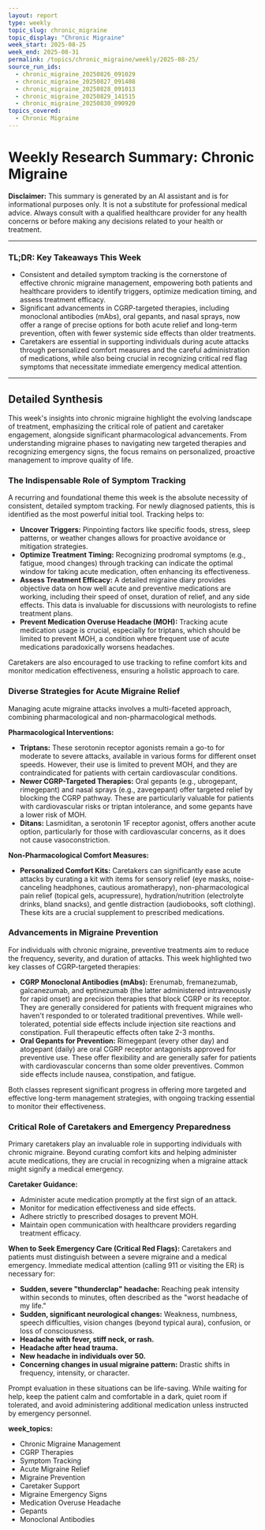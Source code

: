 ```yaml
---
layout: report
type: weekly
topic_slug: chronic_migraine
topic_display: "Chronic Migraine"
week_start: 2025-08-25
week_end: 2025-08-31
permalink: /topics/chronic_migraine/weekly/2025-08-25/
source_run_ids:
  - chronic_migraine_20250826_091029
  - chronic_migraine_20250827_091408
  - chronic_migraine_20250828_091013
  - chronic_migraine_20250829_141515
  - chronic_migraine_20250830_090920
topics_covered:
  - Chronic Migraine
---
```


# Weekly Research Summary: Chronic Migraine

**Disclaimer:** This summary is generated by an AI assistant and is for informational purposes only. It is not a substitute for professional medical advice. Always consult with a qualified healthcare provider for any health concerns or before making any decisions related to your health or treatment.

---

### **TL;DR: Key Takeaways This Week**

- Consistent and detailed symptom tracking is the cornerstone of effective chronic migraine management, empowering both patients and healthcare providers to identify triggers, optimize medication timing, and assess treatment efficacy.
- Significant advancements in CGRP-targeted therapies, including monoclonal antibodies (mAbs), oral gepants, and nasal sprays, now offer a range of precise options for both acute relief and long-term prevention, often with fewer systemic side effects than older treatments.
- Caretakers are essential in supporting individuals during acute attacks through personalized comfort measures and the careful administration of medications, while also being crucial in recognizing critical red flag symptoms that necessitate immediate emergency medical attention.

---

## Detailed Synthesis

This week's insights into chronic migraine highlight the evolving landscape of treatment, emphasizing the critical role of patient and caretaker engagement, alongside significant pharmacological advancements. From understanding migraine phases to navigating new targeted therapies and recognizing emergency signs, the focus remains on personalized, proactive management to improve quality of life.

### The Indispensable Role of Symptom Tracking

A recurring and foundational theme this week is the absolute necessity of consistent, detailed symptom tracking. For newly diagnosed patients, this is identified as the most powerful initial tool. Tracking helps to:
*   **Uncover Triggers:** Pinpointing factors like specific foods, stress, sleep patterns, or weather changes allows for proactive avoidance or mitigation strategies.
*   **Optimize Treatment Timing:** Recognizing prodromal symptoms (e.g., fatigue, mood changes) through tracking can indicate the optimal window for taking acute medication, often enhancing its effectiveness.
*   **Assess Treatment Efficacy:** A detailed migraine diary provides objective data on how well acute and preventive medications are working, including their speed of onset, duration of relief, and any side effects. This data is invaluable for discussions with neurologists to refine treatment plans.
*   **Prevent Medication Overuse Headache (MOH):** Tracking acute medication usage is crucial, especially for triptans, which should be limited to prevent MOH, a condition where frequent use of acute medications paradoxically worsens headaches.

Caretakers are also encouraged to use tracking to refine comfort kits and monitor medication effectiveness, ensuring a holistic approach to care.

### Diverse Strategies for Acute Migraine Relief

Managing acute migraine attacks involves a multi-faceted approach, combining pharmacological and non-pharmacological methods.

**Pharmacological Interventions:**
*   **Triptans:** These serotonin receptor agonists remain a go-to for moderate to severe attacks, available in various forms for different onset speeds. However, their use is limited to prevent MOH, and they are contraindicated for patients with certain cardiovascular conditions.
*   **Newer CGRP-Targeted Therapies:** Oral gepants (e.g., ubrogepant, rimegepant) and nasal sprays (e.g., zavegepant) offer targeted relief by blocking the CGRP pathway. These are particularly valuable for patients with cardiovascular risks or triptan intolerance, and some gepants have a lower risk of MOH.
*   **Ditans:** Lasmiditan, a serotonin 1F receptor agonist, offers another acute option, particularly for those with cardiovascular concerns, as it does not cause vasoconstriction.

**Non-Pharmacological Comfort Measures:**
*   **Personalized Comfort Kits:** Caretakers can significantly ease acute attacks by curating a kit with items for sensory relief (eye masks, noise-canceling headphones, cautious aromatherapy), non-pharmacological pain relief (topical gels, acupressure), hydration/nutrition (electrolyte drinks, bland snacks), and gentle distraction (audiobooks, soft clothing). These kits are a crucial supplement to prescribed medications.

### Advancements in Migraine Prevention

For individuals with chronic migraine, preventive treatments aim to reduce the frequency, severity, and duration of attacks. This week highlighted two key classes of CGRP-targeted therapies:

*   **CGRP Monoclonal Antibodies (mAbs):** Erenumab, fremanezumab, galcanezumab, and eptinezumab (the latter administered intravenously for rapid onset) are precision therapies that block CGRP or its receptor. They are generally considered for patients with frequent migraines who haven't responded to or tolerated traditional preventives. While well-tolerated, potential side effects include injection site reactions and constipation. Full therapeutic effects often take 2-3 months.
*   **Oral Gepants for Prevention:** Rimegepant (every other day) and atogepant (daily) are oral CGRP receptor antagonists approved for preventive use. These offer flexibility and are generally safer for patients with cardiovascular concerns than some older preventives. Common side effects include nausea, constipation, and fatigue.

Both classes represent significant progress in offering more targeted and effective long-term management strategies, with ongoing tracking essential to monitor their effectiveness.

### Critical Role of Caretakers and Emergency Preparedness

Primary caretakers play an invaluable role in supporting individuals with chronic migraine. Beyond curating comfort kits and helping administer acute medications, they are crucial in recognizing when a migraine attack might signify a medical emergency.

**Caretaker Guidance:**
*   Administer acute medication promptly at the first sign of an attack.
*   Monitor for medication effectiveness and side effects.
*   Adhere strictly to prescribed dosages to prevent MOH.
*   Maintain open communication with healthcare providers regarding treatment efficacy.

**When to Seek Emergency Care (Critical Red Flags):**
Caretakers and patients must distinguish between a severe migraine and a medical emergency. Immediate medical attention (calling 911 or visiting the ER) is necessary for:
*   **Sudden, severe "thunderclap" headache:** Reaching peak intensity within seconds to minutes, often described as the "worst headache of my life."
*   **Sudden, significant neurological changes:** Weakness, numbness, speech difficulties, vision changes (beyond typical aura), confusion, or loss of consciousness.
*   **Headache with fever, stiff neck, or rash.**
*   **Headache after head trauma.**
*   **New headache in individuals over 50.**
*   **Concerning changes in usual migraine pattern:** Drastic shifts in frequency, intensity, or character.

Prompt evaluation in these situations can be life-saving. While waiting for help, keep the patient calm and comfortable in a dark, quiet room if tolerated, and avoid administering additional medication unless instructed by emergency personnel.

**week_topics:**
- Chronic Migraine Management
- CGRP Therapies
- Symptom Tracking
- Acute Migraine Relief
- Migraine Prevention
- Caretaker Support
- Migraine Emergency Signs
- Medication Overuse Headache
- Gepants
- Monoclonal Antibodies
